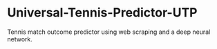 # Universal-Tennis-Predictor-UTP
Tennis match outcome predictor using web scraping and a deep neural network.
